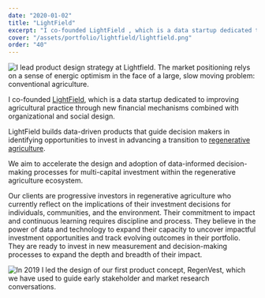 ```yaml
---
date: "2020-01-02"
title: "LightField"
excerpt: "I co-founded LightField , which is a data startup dedicated to improving agricultural practice through new financial mechanisms combined with organizational and social design. LightField builds data…"
cover: "/assets/portfolio/lightfield/lightfield.png"
order: "40"
---
```


![I lead product design strategy at Lightfield. The market positioning relys on a sense of energic optimism in the face of a large, slow moving problem: conventional agriculture.](/assets/portfolio/lightfield/lightfield.png)

I co-founded [LightField](https://lightfield.ag), which is a data startup dedicated to improving agricultural practice through new financial mechanisms combined with organizational and social design.

LightField builds data-driven products that guide decision makers in identifying opportunities to invest in advancing a transition to [regenerative agriculture](https://en.m.wikipedia.org/wiki/Regenerative_agriculture).

We aim to accelerate the design and adoption of data-informed decision-making processes for multi-capital investment within the regenerative agriculture ecosystem.

Our clients are progressive investors in regenerative agriculture who currently reflect on the implications of their investment decisions for individuals, communities, and the environment. Their commitment to impact and continuous learning requires discipline and process. They believe in the power of data and technology to expand their capacity to uncover impactful investment opportunities and track evolving outcomes in their portfolio. They are ready to invest in new measurement and decision-making processes to expand the depth and breadth of their impact.

![In 2019 I led the design of our first product concept, RegenVest, which we have used to guide early stakeholder and market research conversations.](/assets/portfolio/lightfield/lightfield2.png)
